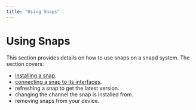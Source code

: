 ```yaml
---
title: "Using Snaps"
---
```


# Using Snaps

This section provides details on how to use snaps on a snapd system. The section covers:

- [installing a snap](installing_snaps.md).
- [connecting a snap to its interfaces](using_snaps_interfaces.md).
- refreshing a snap to get the latest version.
- changing the channel the snap is installed from.
- removing snaps from your device.